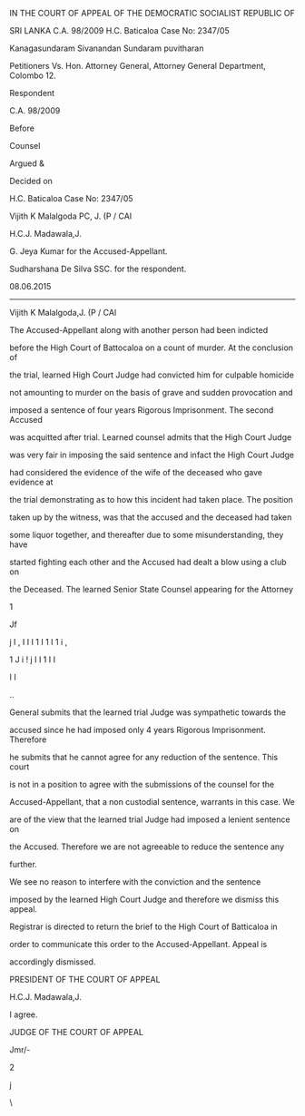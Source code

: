 IN THE COURT OF APPEAL OF THE DEMOCRATIC SOCIALIST REPUBLIC OF

SRI LANKA C.A. 98/2009 H.C. Baticaloa Case No: 2347/05

Kanagasundaram Sivanandan Sundaram puvitharan

Petitioners Vs. Hon. Attorney General, Attorney General Department, Colombo 12.

Respondent

C.A. 98/2009

Before

Counsel

Argued &

Decided on

H.C. Baticaloa Case No: 2347/05

Vijith K Malalgoda PC, J. (P / CAl

H.C.J. Madawala,J.

G. Jeya Kumar for the Accused-Appellant.

Sudharshana De Silva SSC. for the respondent.

08.06.2015

*********

Vijith K Malalgoda,J. (P / CAl

The Accused-Appellant along with another person had been indicted

before the High Court of Battocaloa on a count of murder. At the conclusion of

the trial, learned High Court Judge had convicted him for culpable homicide

not amounting to murder on the basis of grave and sudden provocation and

imposed a sentence of four years Rigorous Imprisonment. The second Accused

was acquitted after trial. Learned counsel admits that the High Court Judge

was very fair in imposing the said sentence and infact the High Court Judge

had considered the evidence of the wife of the deceased who gave evidence at

the trial demonstrating as to how this incident had taken place. The position

taken up by the witness, was that the accused and the deceased had taken

some liquor together, and thereafter due to some misunderstanding, they have

started fighting each other and the Accused had dealt a blow using a club on

the Deceased. The learned Senior State Counsel appearing for the Attorney

1

Jf

j I , I I I 1 I 1 I 1 i ,

1 J i ! j I I 1 I I

I I

..

General submits that the learned trial Judge was sympathetic towards the

accused since he had imposed only 4 years Rigorous Imprisonment. Therefore

he submits that he cannot agree for any reduction of the sentence. This court

is not in a position to agree with the submissions of the counsel for the

Accused-Appellant, that a non custodial sentence, warrants in this case. We

are of the view that the learned trial Judge had imposed a lenient sentence on

the Accused. Therefore we are not agreeable to reduce the sentence any

further.

We see no reason to interfere with the conviction and the sentence

imposed by the learned High Court Judge and therefore we dismiss this appeal.

Registrar is directed to return the brief to the High Court of Batticaloa in

order to communicate this order to the Accused-Appellant. Appeal is

accordingly dismissed.

PRESIDENT OF THE COURT OF APPEAL

H.C.J. Madawala,J.

I agree.

JUDGE OF THE COURT OF APPEAL

Jmr/-

2

j

\